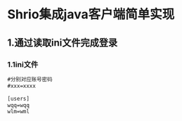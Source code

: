 # Shrio集成java客户端简单实现

## 1.通过读取ini文件完成登录

### 1.1ini文件

```xml
#分别对应账号密码
#xxx=xxxx

[users]
wqq=wqq    
wlm=wml
```

